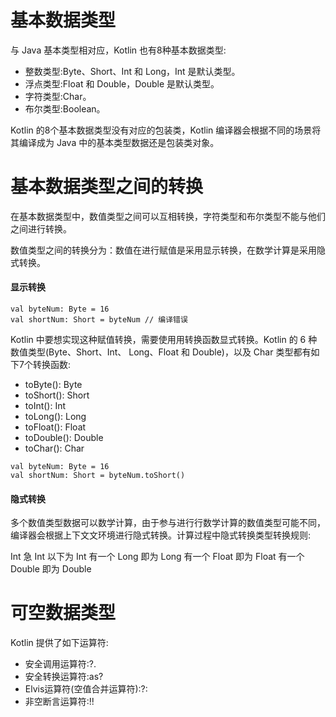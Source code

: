 # 基本数据类型

与 Java 基本类型相对应，Kotlin 也有8种基本数据类型:

- 整数类型:Byte、Short、Int 和 Long，Int 是默认类型。 
- 浮点类型:Float 和 Double，Double 是默认类型。 
- 字符类型:Char。
- 布尔类型:Boolean。

Kotlin 的8个基本数据类型没有对应的包装类，Kotlin 编译器会根据不同的场景将其编译成为 Java 中的基本类型数据还是包装类对象。

# 基本数据类型之间的转换

在基本数据类型中，数值类型之间可以互相转换，字符类型和布尔类型不能与他们之间进行转换。

数值类型之间的转换分为：数值在进行赋值是采用显示转换，在数学计算是采用隐式转换。

#### 显示转换

```
val byteNum: Byte = 16
val shortNum: Short = byteNum // 编译错误
```

Kotlin 中要想实现这种赋值转换，需要使⽤用转换函数显式转换。Kotlin 的 6 种数值类型(Byte、Short、Int、 Long、Float 和 Double)，以及 Char 类型都有如下7个转换函数:
- toByte(): Byte 
- toShort(): Short 
- toInt(): Int 
- toLong(): Long 
- toFloat(): Float 
- toDouble(): Double 
- toChar(): Char

```
val byteNum: Byte = 16
val shortNum: Short = byteNum.toShort()
```

#### 隐式转换

多个数值类型数据可以数学计算，由于参与进⾏行数学计算的数值类型可能不同，编译器会根据上下⽂文环境进行隐式转换。计算过程中隐式转换类型转换规则: 

Int 急 Int 以下为 Int
有一个 Long 即为 Long
有一个 Float 即为 Float
有一个 Double 即为 Double

# 可空数据类型

Kotlin 提供了如下运算符:
- 安全调⽤运算符:?. 
- 安全转换运算符:as? 
- Elvis运算符(空值合并运算符):?: 
- ⾮空断言运算符:!!
